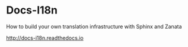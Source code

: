 Docs-I18n
=========

How to build your own translation infrastructure with Sphinx and Zanata

http://docs-i18n.readthedocs.io
